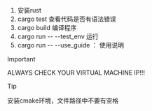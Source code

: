1. 安装rust
2. cargo test 查看代码是否有语法错误
3. cargo build 编译程序
4. cargo run -- --test_env 运行
5. cargo run -- --use_guide ： 使用说明

> [!IMPORTANT]
> ALWAYS CHECK YOUR VIRTUAL MACHINE IP!!!

> [!TIP]
> 安装cmake环境，文件路径中不要有空格